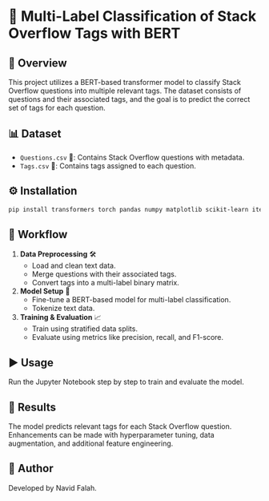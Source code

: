 # 🚀 Multi-Label Classification of Stack Overflow Tags with BERT

## 📌 Overview
This project utilizes a BERT-based transformer model to classify Stack Overflow questions into multiple relevant tags. The dataset consists of questions and their associated tags, and the goal is to predict the correct set of tags for each question.

## 📊 Dataset
- `Questions.csv` 📝: Contains Stack Overflow questions with metadata.
- `Tags.csv` 🔖: Contains tags assigned to each question.

## ⚙️ Installation
```bash
pip install transformers torch pandas numpy matplotlib scikit-learn iterative-stratification datasets
```

## 🔄 Workflow
1. **Data Preprocessing** 🛠️
   - Load and clean text data.
   - Merge questions with their associated tags.
   - Convert tags into a multi-label binary matrix.
2. **Model Setup** 🤖
   - Fine-tune a BERT-based model for multi-label classification.
   - Tokenize text data.
3. **Training & Evaluation** 📈
   - Train using stratified data splits.
   - Evaluate using metrics like precision, recall, and F1-score.

## ▶️ Usage
Run the Jupyter Notebook step by step to train and evaluate the model.

## 🎯 Results
The model predicts relevant tags for each Stack Overflow question. Enhancements can be made with hyperparameter tuning, data augmentation, and additional feature engineering.

## 👤 Author
Developed by Navid Falah.

